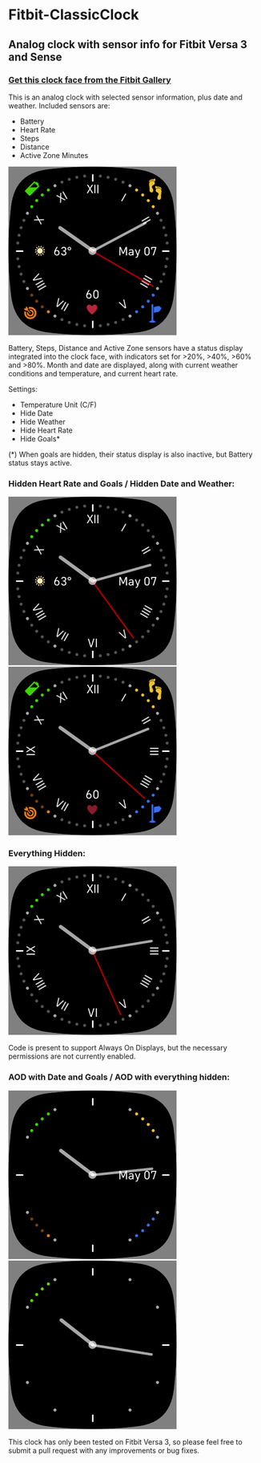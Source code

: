 # Fitbit-ClassicClock
## Analog clock with sensor info for Fitbit Versa 3 and Sense
### [Get this clock face from the Fitbit Gallery](https://gallery.fitbit.com/details/ee20db7e-81ed-49d6-89b2-79dcb149418d)
This is an analog clock with selected sensor information, plus date and weather. Included sensors are: 
+ Battery
+ Heart Rate
+ Steps
+ Distance
+ Active Zone Minutes

<img src="Screenshot1.png" />

Battery, Steps, Distance and Active Zone sensors have a status display integrated into the clock face, with indicators set for >20%, >40%, >60% and >80%. Month and date are displayed, along with current weather conditions and temperature, and current heart rate.

Settings:
+ Temperature Unit (C/F)
+ Hide Date
+ Hide Weather
+ Hide Heart Rate
+ Hide Goals*
 
 (*) When goals are hidden, their status display is also inactive, but Battery status stays active.

### Hidden Heart Rate and Goals / Hidden Date and Weather:
<img src="Screenshot2.png" /><img src="Screenshot3.png" />

### Everything Hidden:
<img src="Screenshot4.png" />

Code is present to support Always On Displays, but the necessary permissions are not currently enabled.
### AOD with Date and Goals / AOD with everything hidden:
<img src="Screenshot5.png" /><img src="Screenshot6.png" />

This clock has only been tested on Fitbit Versa 3, so please feel free to submit a pull request with any improvements or bug fixes.
